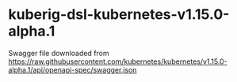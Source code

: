 # kuberig-dsl-kubernetes-v1.15.0-alpha.1

Swagger file downloaded from https://raw.githubusercontent.com/kubernetes/kubernetes/v1.15.0-alpha.1/api/openapi-spec/swagger.json
